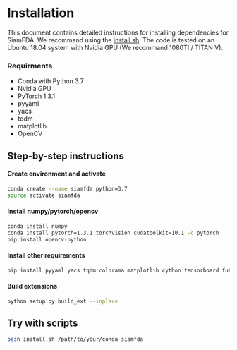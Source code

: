 # Installation

This document contains detailed instructions for installing dependencies for SiamFDA. We recommand using the [install.sh](install.sh). The code is tested on an Ubuntu 18.04 system with Nvidia GPU (We recommand 1080TI / TITAN V).

### Requirments
* Conda with Python 3.7
* Nvidia GPU
* PyTorch 1.3.1
* pyyaml
* yacs
* tqdm
* matplotlib
* OpenCV

## Step-by-step instructions

#### Create environment and activate
```bash
conda create --name siamfda python=3.7
source activate siamfda
```

#### Install numpy/pytorch/opencv
```bash
conda install numpy
conda install pytorch=1.3.1 torchvision cudatoolkit=10.1 -c pytorch
pip install opencv-python
```

#### Install other requirements
```bash
pip install pyyaml yacs tqdm colorama matplotlib cython tensorboard future mpi4py optuna
```

#### Build extensions
```bash
python setup.py build_ext --inplace
```


## Try with scripts
```bash
bash install.sh /path/to/your/conda siamfda
```

